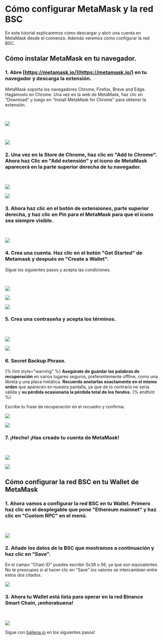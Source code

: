 # Cómo configurar MetaMask y la red BSC

En este tutorial explicaremos cómo descargar y abrir una cuenta en MetaMask desde el comienzo. Además veremos cómo configurar la red BSC.



## Cómo instalar MetaMask en tu navegador.

### 1. Abre [https://metamask.io/](https://metamask.io/) en tu navegador y descarga la extensión. 

MetaMask soporta los navegadores Chrome, Firefox, Brave and Edge. Hagámoslo en Chrome. Una vez en la web de MetaMask, haz clic en "Download" y luego en "Install MetaMask for Chrome" para obtener la extensión.

​

![](https://user-images.githubusercontent.com/79335891/108597302-b12a0680-7388-11eb-9231-de6cea038883.png)

 ​

![](https://user-images.githubusercontent.com/79335891/108597303-b1c29d00-7388-11eb-9d6b-b0dd2ca6e8ed.png)

#### 

### 2. Una vez en la Store de Chrome, haz clic en "Add to Chrome". Ahora haz Clic en "Add extensión" y el ícono de MetaMask aparecerá en la parte superior derecha de tu navegador.

​​

![](https://user-images.githubusercontent.com/79335891/108597304-b1c29d00-7388-11eb-848c-19b439507156.png)

![](https://user-images.githubusercontent.com/79335891/108597305-b25b3380-7388-11eb-9f6c-142ac6bbdd06.png)

#### 

### 3. Ahora haz clic en el botón de extensiones, parte superior derecha, y haz clic en Pin para el MetaMask para que el ícono sea siempre visible.

​​

![](https://user-images.githubusercontent.com/79335891/108597306-b2f3ca00-7388-11eb-91db-8b109454d676.png)

#### 

### 4. Crea una cuenta. Haz clic en el botón "Get Started" de Metamask y después en "Create a Wallet". 

Sigue los siguientes pasos y acepta las condiciones.

​   ​

![](https://user-images.githubusercontent.com/79335891/108597307-b38c6080-7388-11eb-81d3-5ee6b7683c43.png)

![](https://user-images.githubusercontent.com/79335891/108597308-b38c6080-7388-11eb-8336-4f37ef7b3373.png)

![](https://user-images.githubusercontent.com/79335891/108597309-b38c6080-7388-11eb-8650-23b91f521607.png)

#### 

### 5. Crea una contraseña y acepta los términos.

​​

![](https://user-images.githubusercontent.com/79335891/108597310-b424f700-7388-11eb-91b5-3dd1aa7b7f2d.png)

![](https://user-images.githubusercontent.com/79335891/108597311-b424f700-7388-11eb-8914-3486c49c9969.png)

#### 

### 6. Secret Backup Phrase. 

{% hint style="warning" %}
**Asegúrate de guardar las palabras de recuperación** en varios lugares seguros, preferentemente offline, como una libreta y una placa metálica. **Recuerda** **anotarlas exactamente en el mismo orden** que aparecen en nuestra pantalla, ya que de lo contrario no sería válida y **su pérdida ocasionaría la pérdida total de los fondos.**
{% endhint %}

Escribe tu frase de recuperación en el recuadro y confirma.​



![](https://user-images.githubusercontent.com/79335891/108597312-b424f700-7388-11eb-87f6-a2a026b295e5.png)

![](https://user-images.githubusercontent.com/79335891/108597314-b4bd8d80-7388-11eb-913b-1c4f2b9bc6af.png)

#### 

### 7. ¡Hecho! ¡Has creado tu cuenta de MetaMask!

​​

![](https://user-images.githubusercontent.com/79335891/108597315-b4bd8d80-7388-11eb-8c85-5074f7ce79e3.png)

![](https://user-images.githubusercontent.com/79335891/108597316-b5562400-7388-11eb-9751-fbf9b7b8cfe3.png)

### 

## Cómo configurar la red BSC en tu Wallet de MetaMask



### 1. Ahora vamos a configurar la red BSC en tu Wallet. Primero haz clic en el desplegable que pone "Ethereum mainnet" y haz clic en "Custom RPC" en el menú.

​​

![](https://user-images.githubusercontent.com/79335891/108597780-1b43ab00-738b-11eb-8b8f-abf7481ad127.png)

#### 

### 2. Añade los datos de la BSC que mostramos a continuación y haz clic en "Save".

​​En el campo "Chain ID" puedes escribir 0x38 o 56, ya que son equivalentes. No te preocupes si al hacer clic en "Save" los valores se intercambian entre estos dos citados.



![](https://user-images.githubusercontent.com/79335891/108597783-1c74d800-738b-11eb-973f-9a89f22fe0ae.png)

#### 

### 3. Ahora tu Wallet está lista para operar en la red Binance Smart Chain, ¡enhorabuena!

 ​

![](https://user-images.githubusercontent.com/79335891/108597785-1c74d800-738b-11eb-9e21-c3db4fcdcaad.png)



Sigue con [ballena.io](https://ballena.io/) en los siguientes pasos!





